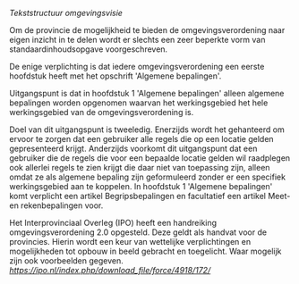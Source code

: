 *Tekststructuur omgevingsvisie*

Om de provincie de mogelijkheid te bieden de omgevingsverordening naar eigen
inzicht in te delen wordt er slechts een zeer beperkte vorm van
standaardinhoudsopgave voorgeschreven.

De enige verplichting is dat iedere omgevingsverordening een eerste hoofdstuk
heeft met het opschrift 'Algemene bepalingen'.

Uitgangspunt is dat in hoofdstuk 1 'Algemene bepalingen' alleen algemene
bepalingen worden opgenomen waarvan het werkingsgebied het hele werkingsgebied
van de omgevingsverordening is.

Doel van dit uitgangspunt is tweeledig. Enerzijds wordt het gehanteerd om ervoor
te zorgen dat een gebruiker alle regels die op een locatie gelden gepresenteerd
krijgt. Anderzijds voorkomt dit uitgangspunt dat een gebruiker die de regels die
voor een bepaalde locatie gelden wil raadplegen ook allerlei regels te zien
krijgt die daar niet van toepassing zijn, alleen omdat ze als algemene bepaling
zijn geformuleerd zonder er een specifiek werkingsgebied aan te koppelen. In
hoofdstuk 1 'Algemene bepalingen' komt verplicht een artikel Begripsbepalingen
en facultatief een artikel Meet- en rekenbepalingen voor.

Het Interprovinciaal Overleg (IPO) heeft een handreiking omgevingsverordening
2.0 opgesteld. Deze geldt als handvat voor de provincies. Hierin wordt een keur
van wettelijke verplichtingen en mogelijkheden tot opbouw in beeld gebracht en
toegelicht. Waar mogelijk zijn ook voorbeelden gegeven.
*https://ipo.nl/index.php/download_file/force/4918/172/*
